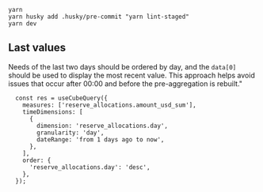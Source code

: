 ```
yarn
yarn husky add .husky/pre-commit "yarn lint-staged"
yarn dev
```

## Last values

Needs of the last two days should be ordered by day, and the `data[0]` should be used to display the most recent value.
This approach helps avoid issues that occur after 00:00 and before the pre-aggregation is rebuilt."

```
  const res = useCubeQuery({
    measures: ['reserve_allocations.amount_usd_sum'],
    timeDimensions: [
      {
        dimension: 'reserve_allocations.day',
        granularity: 'day',
        dateRange: 'from 1 days ago to now',
      },
    ],
    order: {
      'reserve_allocations.day': 'desc',
    },
  });
```
